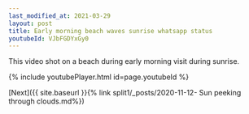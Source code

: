 ```yaml
---
last_modified_at: 2021-03-29
layout: post
title: Early morning beach waves sunrise whatsapp status
youtubeId: VJbFGDYxGy0
---
```


This video shot on a beach during early morning visit during sunrise.

{% include youtubePlayer.html id=page.youtubeId %}

[Next]({{ site.baseurl }}{% link split1/_posts/2020-11-12- Sun peeking through clouds.md%})
